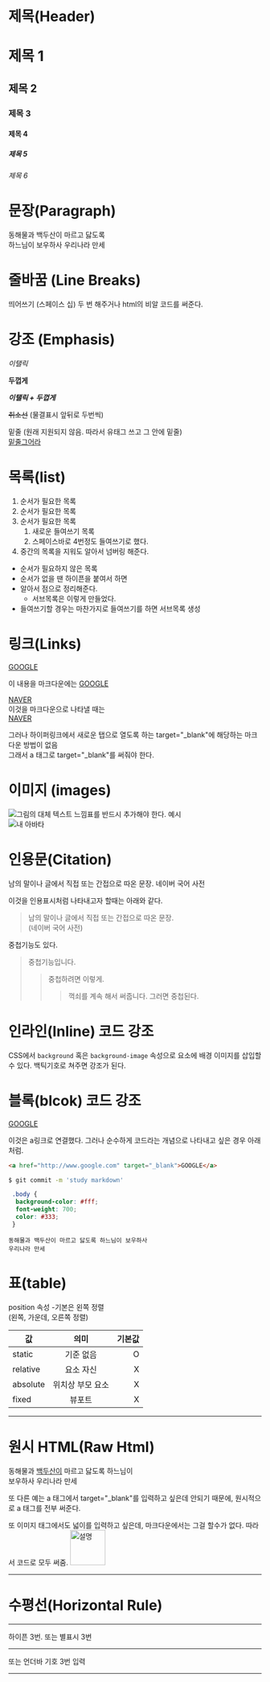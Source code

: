 # 제목(Header)

# 제목 1
## 제목 2
### 제목 3
#### 제목 4
##### 제목 5
###### 제목 6 
  
  
# 문장(Paragraph)

동해물과 백두산이 마르고 닳도록  
하느님이 보우하사 우리나라 만세  

# 줄바꿈 (Line Breaks)  
띄어쓰기 (스페이스 십) 두 번 해주거나
html의 비알 코드를 써준다.  

# 강조 (Emphasis)

_이탤릭_ 

**두껍게**  

**_이탤릭 + 두껍게_**

~~취소선~~ (물결표시 앞뒤로 두번씩)

밑줄 (원래 지원되지 않음. 따라서 유태그 쓰고 그 안에 밑줄)  
<u>밑줄그어라</u>
  
# 목록(list)

1. 순서가 필요한 목록
1. 순서가 필요한 목록 
1. 순서가 필요한 목록  
    1. 새로운 들여쓰기 목록  
    1. 스페이스바로 4번정도 들여쓰기로 했다.
1. 중간의 목록을 지워도 알아서 넘버링 해준다. 

- 순서가 필요하지 않은 목록
- 순서가 없을 땐 하이픈을 붙여서 하면
- 알아서 점으로 정리해준다.
    - 서브목록은 이렇게 만들었다.  
- 들여쓰기할 경우는 마찬가지로 들여쓰기를 하면 서브목록 생성

# 링크(Links)

<a href ="https://google.com"> GOOGLE </a>

이 내용을 마크다운에는
[GOOGLE](https://google.com)

<a href="www.naver.com" title="naver로 이동">NAVER</a>  
이것을 마크다운으로 나타낼 때는  
[NAVER](www.naver.com "naver로 이동")  

그러나 하이퍼링크에서 새로운 탭으로 열도록 하는 target="_blank"에 해당하는 마크다운 방법이 없음  
그래서 a 태그로 target="_blank"를 써줘야 한다.  
  
  # 이미지 (images)

![그림의 대체 텍스트](링크주소) 
느낌표를 반드시 추가해야 한다.
예시  
![내 아바타](https://avatars.githubusercontent.com/u/119927752?v=4)  
  

# 인용문(Citation)

남의 말이나 글에서 직접 또는 간접으로 따온 문장.
네이버 국어 사전  
  
  이것을 인용표시처럼 나타내고자 할때는 아래와 같다.  

 > 남의 말이나 글에서 직접 또는 간접으로 따온 문장.  
 > (네이버 국어 사전)

 중첩기능도 있다.

 > 중첩기능입니다.
 >>중첩하려면 이렇게.
 >>>꺽쇠를 계속 해서 써줍니다.
 >>>그러면 중첩된다.  

 # 인라인(Inline) 코드 강조  
 CSS에서 `background` 혹은 `background-image` 속성으로 요소에 배경 이미지를 삽입할 수 있다.
백틱기호로 쳐주면 강조가 된다.

# 블록(blcok) 코드 강조  

<a href="http://www.google.com" target="_blank">GOOGLE</a>  

이것은 a링크로 연결했다. 그러나 순수하게 코드라는 개념으로 나타내고 싶은 경우 아래처럼.

```html
<a href="http://www.google.com" target="_blank">GOOGLE</a>  
```  

```bash
$ git commit -m 'study markdown'
```  

```css
 .body {
  background-color: #fff;
  font-weight: 700;
  color: #333;
 }
```  
```plaintext
동해물과 백두산이 마르고 닳도록 하느님이 보우하사
우리나라 만세
```  

# 표(table)
  
  position 속성 -기본은 왼쪽 정렬  
  (왼쪽, 가운데, 오른쪽 정렬)
    
  값 | 의미 | 기본값
  --|:--:|--:|
  static | 기준 없음 | O
  relative | 요소 자신 | X
  absolute | 위치상 부모 요소 | X
  fixed | 뷰포트 | X  
 ___   
# 원시 HTML(Raw Html)
  
동해물과 <u>백두산이</u> 마르고 닳도록 하느님이 </br>
보우하사 우리나라 만세  
  
또 다른 예는 a 태그에서 target="_blank"를 입력하고 싶은데 안되기 때문에, 원시적으로 a 태그를 전부 써준다.  
  
또 이미지 태그에서도 넓이를 입력하고 싶은데, 마크다운에서는 그걸 할수가 없다. 따라서 코드로 모두 써줌.
<img width="70" src="주소주소" alt="설명">
  
 ---   
# 수평선(Horizontal Rule)
---
하이픈 3번. 또는 별표시 3번
***
또는 언더바 기호 3번 입력
___













